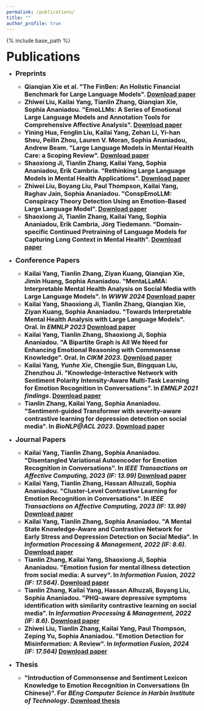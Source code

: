 ```yaml
---
permalink: /publications/
title: ""
author_profile: true
---
```


{% include base_path %}


<b><font size=6>Publications</font>

* <b><font size=4>Preprints</font>
  * <font size=3>Qianqian Xie et al. "The FinBen: An Holistic Financial Benchmark for Large Language Models". <a href="https://arxiv.org/abs/2402.12659">Download paper</a></font>
  * <font size=3>Zhiwei Liu, <b>Kailai Yang</b>, Tianlin Zhang, Qianqian Xie, Sophia Ananiadou. "EmoLLMs: A Series of Emotional Large Language Models and Annotation Tools for Comprehensive Affective Analysis". <a href="https://arxiv.org/abs/2401.08508">Download paper</a></font>
  * <font size=3>Yining Hua, Fenglin Liu, <b>Kailai Yang</b>, Zehan Li, Yi-han Sheu, Peilin Zhou, Lauren V. Moran, Sophia Ananiadou, Andrew Beam. "Large Language Models in Mental Health Care: a Scoping Review". <a href="https://arxiv.org/abs/2401.02984">Download paper</a></font>
  * <font size=3>Shaoxiong Ji, Tianlin Zhang, <b>Kailai Yang</b>, Sophia Ananiadou, Erik Cambria. "Rethinking Large Language Models in Mental Health Applications". <a href="https://arxiv.org/abs/2311.11267">Download paper</a></font>
  * <font size=3>Zhiwei Liu, Boyang Liu, Paul Thompson, <b>Kailai Yang</b>, Raghav Jain, Sophia Ananiadou. "ConspEmoLLM: Conspiracy Theory Detection Using an Emotion-Based Large Language Model". <a href="https://arxiv.org/abs/2403.06765">Download paper</a></font>  
  * <font size=3>Shaoxiong Ji, Tianlin Zhang, <b>Kailai Yang</b>, Sophia Ananiadou, Erik Cambria, Jörg Tiedemann. "Domain-specific Continued Pretraining of Language Models for Capturing Long Context in Mental Health". <a href="https://arxiv.org/abs/2304.10447">Download paper</a></font>

* <b><font size=4>Conference Papers</font>
  * <font size=3><b>Kailai Yang</b>, Tianlin Zhang, Ziyan Kuang, Qianqian Xie, Jimin Huang, Sophia Ananiadou. "MentaLLaMA: Interpretable Mental Health Analysis on Social Media with Large Language Models". In <i>WWW 2024</i> <a href="https://arxiv.org/abs/2309.13567">Download paper</a></font>
  * <font size=3><b>Kailai Yang</b>, Shaoxiong Ji, Tianlin Zhang, Qianqian Xie, Ziyan Kuang, Sophia Ananiadou. "Towards Interpretable Mental Health Analysis with Large Language Models". <b>Oral</b>. In <i>EMNLP 2023</i> <a href="https://aclanthology.org/2023.emnlp-main.370/">Download paper</a></font>
  * <font size=3><b>Kailai Yang</b>, Tianlin Zhang, Shaoxiong Ji, Sophia Ananiadou. "A Bipartite Graph is All We Need for Enhancing Emotional Reasoning with Commonsense Knowledge". <b>Oral</b>. In <i>CIKM 2023</i>. <a href="https://arxiv.org/abs/2308.04811">Download paper</a></font>
  * <font size=3><b>Kailai Yang</b>*, Yunhe Xie*, Chengjie Sun, Bingquan Liu, Zhenzhou Ji. "Knowledge-Interactive Network with Sentiment Polarity Intensity-Aware
Multi-Task Learning for Emotion Recognition in Conversations". In <i>EMNLP 2021 findings</i>. <a href="https://aclanthology.org/2021.findings-emnlp.245/">Download paper</a></font>
  * <font size=3>Tianlin Zhang, <b>Kailai Yang</b>, Sophia Ananiadou. "Sentiment-guided Transformer with severity-aware contrastive learning for depression detection on social media". In <i>BioNLP@ACL 2023</i>. <a href="https://aclanthology.org/2023.bionlp-1.9/">Download paper</a></font>

* <b><font size=4>Journal Papers</font>
  * <font size=3><b>Kailai Yang</b>, Tianlin Zhang, Sophia Ananiadou. "Disentangled Variational Autoencoder for Emotion Recognition in Conversations". In <i>IEEE Transactions on Affective Computing, 2023 (IF: 13.99)</i> <a href="https://arxiv.org/abs/2305.14071">Download paper</a></font>
  * <font size=3><b>Kailai Yang</b>, Tianlin Zhang, Hassan Alhuzali, Sophia Ananiadou. "Cluster-Level Contrastive Learning for Emotion Recognition in Conversations". In <i>IEEE Transactions on Affective Computing, 2023 (IF: 13.99)</i> <a href="http://arxiv.org/abs/2302.03508">Download paper</a></font>
  * <font size=3><b>Kailai Yang</b>, Tianlin Zhang, Sophia Ananiadou. "A Mental State Knowledge-Aware and Contrastive Network for Early Stress and Depression Detection on Social Media". In <i>Information Processing & Management, 2022 (IF: 8.6)</i>. <a href="https://www.sciencedirect.com/science/article/pii/S0306457322000796">Download paper</a></font>
  * <font size=3>Tianlin Zhang, <b>Kailai Yang</b>, Shaoxiong Ji, Sophia Ananiadou. "Emotion fusion for mental illness detection from social media: A survey". In <i>Information Fusion, 2022 (IF: 17.564)</i>. <a href="https://doi.org/10.1016/j.inffus.2022.11.031">Download paper</a></font>
  * <font size=3>Tianlin Zhang, <b>Kailai Yang</b>, Hassan Alhuzali, Boyang Liu, Sophia Ananiadou. "PHQ-aware depressive symptoms identification with similarity contrastive learning on social media". In <i>Information Processing & Management, 2022 (IF: 8.6)</i>. <a href="https://www.sciencedirect.com/science/article/pii/S0306457323001541">Download paper</a></font>
  * <font size=3>Zhiwei Liu, Tianlin Zhang, <b>Kailai Yang</b>, Paul Thompson, Zeping Yu, Sophia Ananiadou. "Emotion Detection for Misinformation: A Review". In <i>Information Fusion, 2024 (IF: 17.564)</i> <a href="https://arxiv.org/abs/2311.00671">Download paper</a></font>
  
* <b><font size=4>Thesis</font>
  * <font size=3> "Introduction of Commonsense and Sentiment Lexicon Knowledge to Emotion Recognition in Conversations (In Chinese)". For <i>BEng Computer Science in Harbin Institute of Technology</i>. <a href="https://stevekgyang.github.io/files/HIT_thesis.pdf">Download thesis</a></font>
